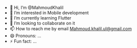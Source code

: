 - 👋 Hi, I’m @MahmoudKhalil
- 👀 I’m interested in Mobile development 
- 🌱 I’m currently learning Flutter
- 💞️ I’m looking to collaborate on it
- 📫 How to reach me by email Mahmoud.khalil.ul@gmail.com
- 😄 Pronouns: ...
- ⚡ Fun fact: ...

<!---
MahmoudKhalil20/MahmoudKhalil20 is a ✨ special ✨ repository because its `README.md` (this file) appears on your GitHub profile.
You can click the Preview link to take a look at your changes.
--->
